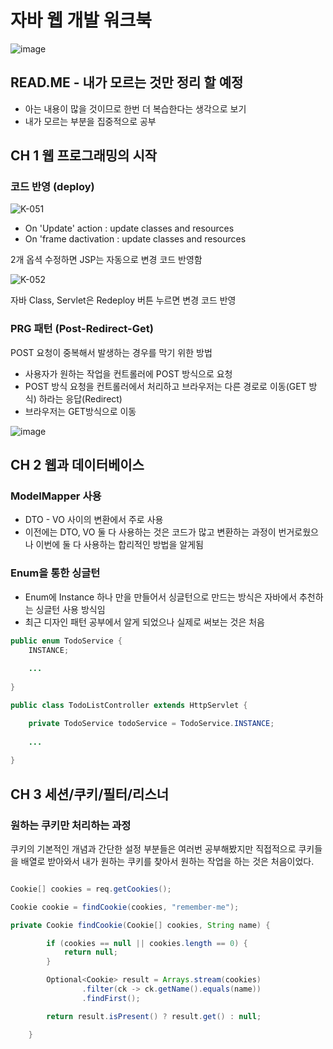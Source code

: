 # 자바 웹 개발 워크북

![image](https://user-images.githubusercontent.com/111167712/229546984-be3b41db-2d44-4970-9a25-62fb0c8ad0af.png)


## READ.ME - 내가 모르는 것만 정리 할 예정

- 아는 내용이 많을 것이므로 한번 더 복습한다는 생각으로 보기
- 내가 모르는 부분을 집중적으로 공부


## CH 1 웹 프로그래밍의 시작

### 코드 반영 (deploy) 

![K-051](https://user-images.githubusercontent.com/111167712/229547384-77367ed7-3453-46cb-bf28-13f48c0bfef6.png)


- On 'Update' action : update classes and resources
- On 'frame dactivation : update classes and resources

2개 옵셕 수정하면 JSP는 자동으로 변경 코드 반영함

![K-052](https://user-images.githubusercontent.com/111167712/229547399-70dc8ab3-11f4-4560-bfe6-d567dcffe0f1.png)


자바 Class, Servlet은 Redeploy 버튼 누르면 변경 코드 반영

### PRG 패턴 (Post-Redirect-Get)

POST 요청이 중복해서 발생하는 경우를 막기 위한 방법

- 사용자가 원하는 작업을 컨트롤러에 POST 방식으로 요청
- POST 방식 요청을 컨트롤러에서 처리하고 브라우저는 다른 경로로 이동(GET 방식) 하라는 응답(Redirect)
- 브라우저는 GET방식으로 이동

![image](https://user-images.githubusercontent.com/111167712/229545634-72e63e06-e617-4624-9b63-6a4c7239122a.png)

## CH 2 웹과 데이터베이스

### ModelMapper 사용

- DTO - VO 사이의 변환에서 주로 사용
- 이전에는 DTO, VO 둘 다 사용하는 것은 코드가 많고 변환하는 과정이 번거로웠으나 이번에 둘 다 사용하는 합리적인 방법을 알게됨

### Enum을 통한 싱글턴

- Enum에 Instance 하나 만을 만들어서 싱글턴으로 만드는 방식은 자바에서 추천하는 싱글턴 사용 방식임
- 최근 디자인 패턴 공부에서 알게 되었으나 실제로 써보는 것은 처음

```java
public enum TodoService {
    INSTANCE;
    
    ...
    
}
```

```java
public class TodoListController extends HttpServlet {

    private TodoService todoService = TodoService.INSTANCE;
    
    ...
    
}
```

## CH 3 세션/쿠키/필터/리스너

### 원하는 쿠키만 처리하는 과정

쿠키의 기본적인 개념과 간단한 설정 부분들은 여러번 공부해봤지만 직접적으로 쿠키들을 배열로 받아와서 내가 원하는 쿠키를 찾아서 원하는 작업을 하는 것은 처음이었다.

```java

Cookie[] cookies = req.getCookies();

Cookie cookie = findCookie(cookies, "remember-me");        

private Cookie findCookie(Cookie[] cookies, String name) {

        if (cookies == null || cookies.length == 0) {
            return null;
        }

        Optional<Cookie> result = Arrays.stream(cookies)
                .filter(ck -> ck.getName().equals(name))
                .findFirst();

        return result.isPresent() ? result.get() : null;

    }
```



